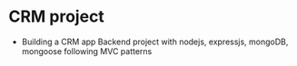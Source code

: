 # CRM project 
   - Building a CRM app Backend project with nodejs, expressjs, mongoDB, mongoose  following MVC patterns